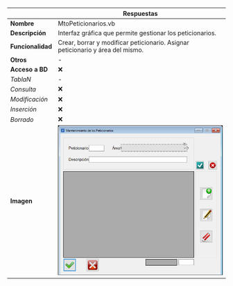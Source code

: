 |                   | **Respuestas**                          |
|-------------------|-----------------------------------------|
|**Nombre**         | MtoPeticionarios.vb      |
|**Descripción**    | Interfaz gráfica que permite gestionar los peticionarios.              |
|**Funcionalidad**  | Crear, borrar y modificar peticionario. Asignar peticionario y área del mismo.             |
|**Otros**          | -            |
|**Acceso a BD**    | ❌                               |
|*TablaN*           | - |
|*Consulta*         | ❌ |
|*Modificación*     | ❌ |
|*Inserción*        | ❌ |
|*Borrado*          | ❌ |
|**Imagen**           | ![Captura_de_pantalla](Capturas/MtoPeticionarios1_Ventana.png)|